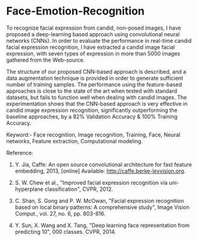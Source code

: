 # Face-Emotion-Recognition

To recognize facial expression from candid, non-posed images, I have proposed a deep-learning based approach using convolutional neural networks (CNNs). In order to evaluate the performance in real-time candid facial expression recognition, I have extracted a candid image facial expression, with seven types of expression in more than 5000 images gathered from the Web-source.

The structure of our proposed CNN-based approach is described, and a data augmentation technique is provided in order to generate sufficient number of training samples. The performance using the feature-based approaches is close to the state of the art when tested with standard datasets, but fails to function well when dealing with candid images. The experimentation shows that the CNN-based approach is very effective in candid image expression recognition, significantly outperforming the baseline approaches, by a 82% Validation Accuracy & 100% Training Accuracy.

Keyword:- Face recognition, Image recognition, Training, Face, Neural networks, Feature extraction, Computational modeling.

Reference:

1. Y. Jia, Caffe: An open source convolutional architecture for fast feature embedding, 2013, [online] Available: http://caffe.berke-leyvision.org.

2. S. W. Chew et al., "Improved facial expression recognition via uni-hyperplane classification", CVPR, 2012.

3. C. Shan, S. Gong and P. W. McOwan, "Facial expression recognition based on local binary patterns: A comprehensive study", Image Vision Comput., vol. 27, no. 6, pp. 803-816.

4. Y. Sun, X. Wang and X. Tang, "Deep learning face representation from predicting 10", 000 classes. CVPR, 2014.
